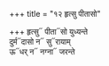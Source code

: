 +++
title = "१२ हृत्सु पीतासो"

+++
हृत्सु᳓ पीता᳓सो युध्यन्ते  
दुर्म᳓दासो न᳓ सु᳓रायाम्  
ऊ᳓धर् न᳓ नग्ना᳓ जरन्ते